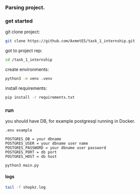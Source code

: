 ### Parsing project.

### get started

git clone project:
```bash
git clone https://github.com/AxmetES/task_1_internship.git
```
got to project rep:
```bash
cd /task_1_internship
```

create environments:
```bash
python3 -m venv .venv
```

install requirements:
```bash
pip install -r requirements.txt
```

### run
you should have DB, for example postgresql running in Docker.

```.env example```
```
POSTGRES_DB = your dbname
POSTGRES_USER = your dbname user name
POSTGRES_PASSWORD = your dbname user password
POSTGRES_PORT = db port
POSTGRES_HOST = db host 

```
```bash
python3 main.py
```

#### logs

```bash
tail -f shopkz.log
```